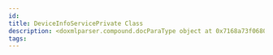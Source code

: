 ```yaml
---
id: 
title: DeviceInfoServicePrivate Class
description: <doxmlparser.compound.docParaType object at 0x7168a73f0680>
tags:
---
```

